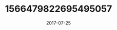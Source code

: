 ---
title: "1566479822695495057"
cover: "2017-07-25 15.02.48 1566479822695495057_46248401"
photo: "2017-07-25 15.02.48 1566479822695495057_46248401"
date: "2017-07-25"
type: "photo"
---
